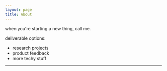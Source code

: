 ```yaml
---
layout: page
title: About
---
```




when you're starting a new thing, call me. 


deliverable options:
 - research projects
 - product feedback
 - more techy stuff







***